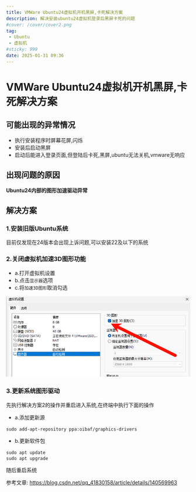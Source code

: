 ```yaml
---
title: VMWare Ubuntu24虚拟机开机黑屏,卡死解决方案
description: 解决安装ubuntu24虚拟机登录后黑屏卡死的问题
#cover: /cover/cover2.png
tag:
 - Ubuntu
 - 虚拟机
#sticky: 999
date: 2025-01-31 09:36
---
```


# VMWare Ubuntu24虚拟机开机黑屏,卡死解决方案

## 可能出现的异常情况

* 执行安装程序时屏幕花屏,闪烁
* 安装后启动黑屏
* 启动后能进入登录页面,但登陆后卡死,黑屏,ubuntu无法关机,vmware无响应

## 出现问题的原因

**Ubuntu24内部的图形加速驱动异常**

## 解决方案

### 1.安装旧版Ubuntu系统

目前仅发现在24版本会出现上诉问题,可以安装22及以下的系统

### 2.关闭虚拟机加速3D图形功能

* a.打开虚拟机设置
* b.点击`显示器`选项
* c.将`加速3D图形`取消勾选

![img.png](images/VMWareUbuntu24虚拟机开机黑屏,卡死解决方案/img.png)

### 3.更新系统图形驱动

先执行解决方案2的操作并重启进入系统,在终端中执行下面的操作

* a.添加更新源

```shell
sudo add-apt-repository ppa:oibaf/graphics-drivers
```

* b.更新软件包

```shell
sudo apt update
sudo apt upgrade
```

随后重启系统


参考文章: https://blog.csdn.net/qq_41830158/article/details/140569963
